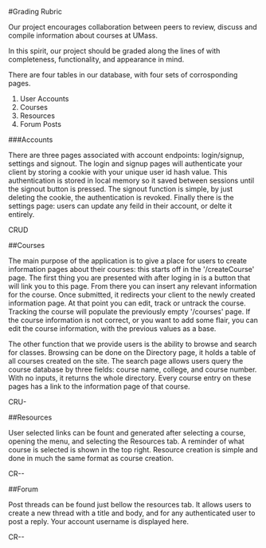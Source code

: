 #Grading Rubric

Our project encourages collaboration between peers to review, discuss and compile information about courses at UMass. 

In this spirit, our project should be graded along the lines of with completeness, functionality, and appearance in mind.

There are four tables in our database, with four sets of corrosponding pages. 

1. User Accounts
2. Courses
3. Resources
4. Forum Posts

###Accounts

There are three pages associated with account endpoints: login/signup, settings and signout. The login and signup pages will authenticate your client by storing a cookie with your unique user id hash value. This authentication is stored in local memory so it saved between sessions until the signout button is pressed. The signout function is simple, by just deleting the cookie, the authentication is revoked. Finally there is the settings page: users can update any feild in their account, or delte it entirely. 

CRUD

##Courses

The main purpose of the application is to give a place for users to create information pages about their courses: this starts off in the '/createCourse' page. The first thing you are presented with after loging in is a button that will link you to this page. From there you can insert any relevant information for the course. Once submitted, it redirects your client to the newly created information page. At that point you can edit, track or untrack the course. Tracking the course will populate the previously empty '/courses' page. If the course information is not correct, or you want to add some flair, you can edit the course information, with the previous values as a base.

The other function that we provide users is the ability to browse and search for classes. Browsing can be done on the Directory page, it holds a table of all courses created on the site. The search page allows users query the course database by three fields: course name, college, and course number. With no inputs, it returns the whole directory. Every course entry on these pages has a link to the information page of that course.

CRU-

##Resources

User selected links can be fount and generated after selecting a course, opening the menu, and selecting the Resources tab. A reminder of what course is selected is shown in the top right. Resource creation is simple and done in much the same format as course creation.

CR--

##Forum

Post threads can be found just bellow the resources tab. It allows users to create a new thread with a title and body, and for any authenticated user to post a reply. Your account username is displayed here. 

CR--
